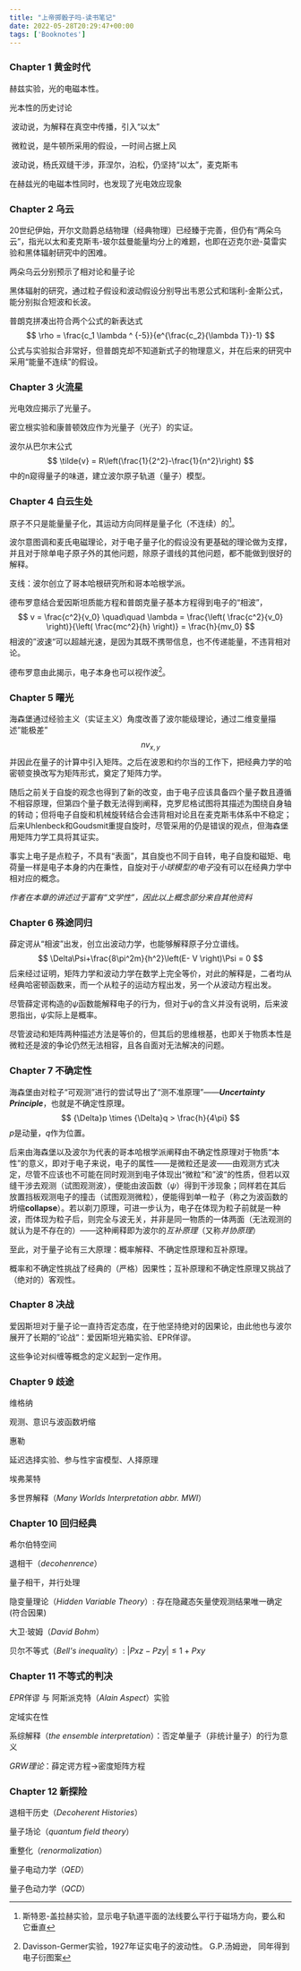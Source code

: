 ```yaml
---
title: "上帝掷骰子吗-读书笔记"
date: 2022-05-28T20:29:47+00:00
tags: ['Booknotes']
---
```

### Chapter 1 黄金时代

赫兹实验，光的电磁本性。

光本性的历史讨论

​	波动说，为解释在真空中传播，引入“以太”

​	微粒说，是牛顿所采用的假设，一时间占据上风

​	波动说，杨氏双缝干涉，菲涅尔，泊松，仍坚持“以太”，麦克斯韦

在赫兹光的电磁本性同时，也发现了光电效应现象

### Chapter 2 乌云

20世纪伊始，开尔文勋爵总结物理（经典物理）已经臻于完善，但仍有“两朵乌云”，指光以太和麦克斯韦-玻尔兹曼能量均分上的难题，也即在迈克尔逊-莫雷实验和黑体辐射研究中的困难。

两朵乌云分别预示了相对论和量子论

黑体辐射的研究，通过粒子假设和波动假设分别导出韦恩公式和瑞利-金斯公式，能分别拟合短波和长波。

普朗克拼凑出符合两个公式的新表达式
$$
\rho = \frac{c_1 \lambda ^ {-5}}{e^{\frac{c_2}{\lambda T}}-1}
$$
公式与实验拟合非常好，但普朗克却不知道新式子的物理意义，并在后来的研究中采用“能量不连续”的假设。

### Chapter 3 火流星

光电效应揭示了光量子。

密立根实验和康普顿效应作为光量子（光子）的实证。

波尔从巴尔末公式
$$
\tilde{v} = R\left(\frac{1}{2^2}-\frac{1}{n^2}\right)
$$
中的n窥得量子的味道，建立波尔原子轨道（量子）模型。

### Chapter 4 白云生处

原子不只是能量量子化，其运动方向同样是量子化（不连续）的[^斯特恩-盖拉赫实验]。

波尔意图调和麦氏电磁理论，对于电子量子化的假设没有更基础的理论做为支撑，并且对于除单电子原子外的其他问题，除原子谱线的其他问题，都不能做到很好的解释。

支线：波尔创立了哥本哈根研究所和哥本哈根学派。

德布罗意结合爱因斯坦质能方程和普朗克量子基本方程得到电子的“相波”，
$$
v = \frac{c^2}{v_0} \quad\quad \lambda = \frac{\left( \frac{c^2}{v_0} \right)}{\left( \frac{mc^2}{h} \right)} = \frac{h}{mv_0}
$$
相波的”波速“可以超越光速，是因为其既不携带信息，也不传递能量，不违背相对论。

德布罗意由此揭示，电子本身也可以视作波[^Davisson-Germer实验和G.P.汤姆逊衍射]。

[^斯特恩-盖拉赫实验]:斯特恩-盖拉赫实验，显示电子轨道平面的法线要么平行于磁场方向，要么和它垂直

[^Davisson-Germer实验和G.P.汤姆逊衍射]:Davisson-Germer实验，1927年证实电子的波动性。 G.P.汤姆逊， 同年得到电子衍图案

### Chapter 5 曙光

海森堡通过经验主义（实证主义）角度改善了波尔能级理论，通过二维变量描述”能极差”
$$
nv_{x,y}
$$
并因此在量子的计算中引入矩阵。之后在波恩和约尔当的工作下，把经典力学的哈密顿变换改写为矩阵形式，奠定了矩阵力学。  

随后之前关于自旋的观念也得到了新的改变，由于电子应该具备四个量子数且遵循不相容原理，但第四个量子数无法得到阐释，克罗尼格试图将其描述为围绕自身轴的转动；但将电子自旋和机械旋转结合会违背相对论且在麦克斯韦体系中不稳定；后来Uhlenbeck和Goudsmit重提自旋时，尽管采用的仍是错误的观点，但海森堡用矩阵力学工具将其证实。

事实上电子是点粒子，不具有“表面”，其自旋也不同于自转，电子自旋和磁矩、电荷量一样是电子本身的内在秉性，自旋对于*小球模型的电子*没有可以在经典力学中相对应的概念。

*作者在本章的讲述过于富有“文学性”，因此以上概念部分来自其他资料*

### Chapter 6 殊途同归

薛定谔从“相波”出发，创立出波动力学，也能够解释原子分立谱线。
$$
\Delta\Psi+\frac{8\pi^2m}{h^2}\left(E- V \right)\Psi = 0
$$
后来经过证明，矩阵力学和波动力学在数学上完全等价，对此的解释是，二者均从经典哈密顿函数来，而一个从粒子的运动方程出发，另一个从波动方程出发。

尽管薛定谔构造的$\psi$函数能解释电子的行为，但对于$\psi$的含义并没有说明，后来波恩指出，$\psi$实际上是概率。

尽管波动和矩阵两种描述方法是等价的，但其后的思维根基，也即关于物质本性是微粒还是波的争论仍然无法相容，且各自面对无法解决的问题。

### Chapter 7 不确定性

海森堡由对粒子“可观测”进行的尝试导出了“测不准原理”——***Uncertainty Principle***，也就是不确定性原理。
$$
{\Delta}p \times {\Delta}q > \frac{h}{4\pi}
$$
$p$是动量，$q$作为位置。

后来由海森堡以及波尔为代表的哥本哈根学派阐释由不确定性原理对于物质“本性”的意义，即对于电子来说，电子的属性——是微粒还是波——由观测方式决定，尽管不应该也不可能在同时观测到电子体现出“微粒”和”波“的性质，但若以双缝干涉去观测（试图观测波），便能由波函数（$\psi$）得到干涉现象；同样若在其后放置挡板观测电子的撞击（试图观测微粒），便能得到单一粒子（称之为波函数的坍缩**collapse**）。若以剃刀原理，可进一步认为，电子在体现为粒子前就是一种波，而体现为粒子后，则完全与波无关，并非是同一物质的一体两面（无法观测的就认为是不存在的）——这种阐释即为波尔的*互补原理*（又称*并协原理*）

至此，对于量子论有三大原理：概率解释、不确定性原理和互补原理。

概率和不确定性挑战了经典的（严格）因果性；互补原理和不确定性原理又挑战了（绝对的）客观性。

### Chapter 8 决战

爱因斯坦对于量子论一直持否定态度，在于他坚持绝对的因果论，由此他也与波尔展开了长期的”论战“：爱因斯坦光箱实验、EPR佯谬。

这些争论对纠缠等概念的定义起到一定作用。

### Chapter 9 歧途

维格纳

观测、意识与波函数坍缩

惠勒

延迟选择实验、参与性宇宙模型、人择原理

埃弗莱特

多世界解释（*Many Worlds Interpretation abbr. MWI*）

### Chapter 10 回归经典

希尔伯特空间

退相干（*decohenrence*）

量子相干，并行处理

隐变量理论（*Hidden Variable Theory*）: 存在隐藏态矢量使观测结果唯一确定(符合因果)

大卫·玻姆（*David Bohm*）

贝尔不等式（*Bell's inequality*）: ${\lvert Pxz - Pzy\rvert \leqslant 1 + Pxy}$ 

### Chapter 11 不等式的判决

*EPR*佯谬 与 阿斯派克特（*Alain Aspect*）实验

定域实在性

系综解释（*the ensemble interpretation*）：否定单量子（非统计量子）的行为意义

*GRW理论*：薛定谔方程->密度矩阵方程

### Chapter 12 新探险

退相干历史（*Decoherent Histories*）

量子场论（*quantum field theory*）

重整化（*renormalization*）

量子电动力学（*QED*）

量子色动力学（*QCD*）

